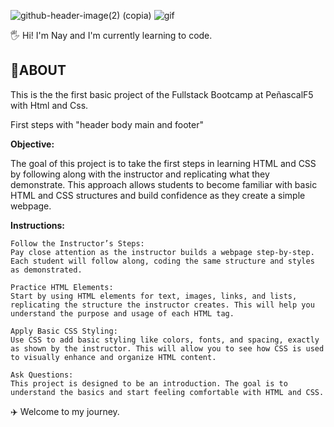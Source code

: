 ![github-header-image(2) (copia)](https://github.com/user-attachments/assets/8f328475-7b76-4eb2-8204-0e595926e5df)
![gif](https://i.pinimg.com/originals/4f/d3/0e/4fd30efd8301e3551a3a63da0d9c4d88.gif)

🖐️ Hi! I'm Nay and I'm currently learning to code.



<h2>🚀ABOUT</h2> 

This is the the first basic project of the Fullstack Bootcamp at PeñascalF5 with Html and Css.

First steps with "header body main and footer"

**Objective:**

The goal of this project is to take the first steps in learning HTML and CSS by following along with the instructor and replicating what they demonstrate.
This approach allows students to become familiar with basic HTML and CSS structures and build confidence as they create a simple webpage.

**Instructions:**

    Follow the Instructor’s Steps:
    Pay close attention as the instructor builds a webpage step-by-step. Each student will follow along, coding the same structure and styles as demonstrated.

    Practice HTML Elements:
    Start by using HTML elements for text, images, links, and lists, replicating the structure the instructor creates. This will help you understand the purpose and usage of each HTML tag.

    Apply Basic CSS Styling:
    Use CSS to add basic styling like colors, fonts, and spacing, exactly as shown by the instructor. This will allow you to see how CSS is used to visually enhance and organize HTML content.

    Ask Questions:
    This project is designed to be an introduction. The goal is to understand the basics and start feeling comfortable with HTML and CSS.

✈️ Welcome to my journey.
